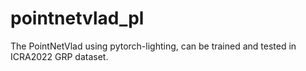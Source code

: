 # pointnetvlad_pl
The PointNetVlad using pytorch-lighting, can be trained and tested in ICRA2022 GRP dataset.
